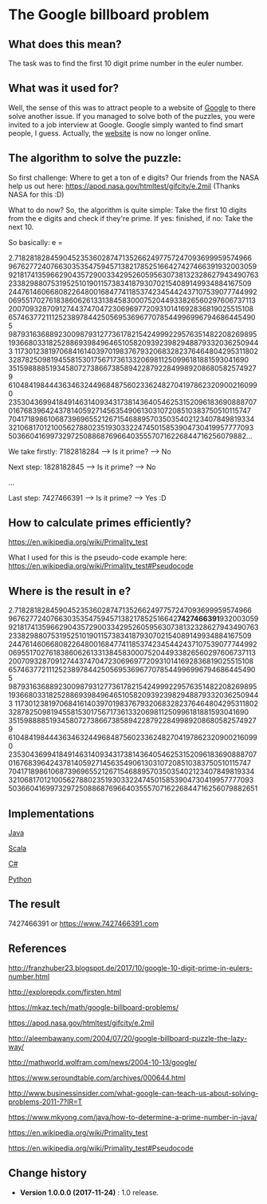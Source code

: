 # The Google billboard problem

## What does this mean?
The task was to find the first 10 digit prime number in the euler number.

## What was it used for?
Well, the sense of this was to attract people to a website of [Google](https://www.7427466391.com) to there solve another issue.
If you managed to solve both of the puzzles, you were invited to a job interview at Google.
Google simply wanted to find smart people, I guess.
Actually, the [website](https://www.7427466391.com) is now no longer online.

## The algorithm to solve the puzzle:
So first challenge: Where to get a ton of e digits? Our friends from the NASA help us out here: https://apod.nasa.gov/htmltest/gifcity/e.2mil (Thanks NASA for this :D)

What to do now? So, the algorithm is quite simple: Take the first 10 digits from the e digits and check if they're prime. If yes: finished, if no: Take the next 10.

So basically: e =

2.718281828459045235360287471352662497757247093699959574966
967627724076630353547594571382178525166427427466391932003059
921817413596629043572900334295260595630738132328627943490763
233829880753195251019011573834187930702154089149934884167509
244761460668082264800168477411853742345442437107539077744992
069551702761838606261331384583000752044933826560297606737113
200709328709127443747047230696977209310141692836819025515108
657463772111252389784425056953696770785449969967946864454905
987931636889230098793127736178215424999229576351482208269895
193668033182528869398496465105820939239829488793320362509443
117301238197068416140397019837679320683282376464804295311802
328782509819455815301756717361332069811250996181881593041690
351598888519345807273866738589422879228499892086805825749279
610484198444363463244968487560233624827041978623209002160990
235304369941849146314093431738143640546253152096183690888707
016768396424378140592714563549061303107208510383750510115747
704171898610687396965521267154688957035035402123407849819334
321068170121005627880235193033224745015853904730419957777093
503660416997329725088687696640355570716226844716256079882...

We take firstly: 	7182818284 --> Is it prime? --> No

Next step: 			1828182845 --> Is it prime? --> No

...

Last step: 			7427466391 --> Is it prime? --> Yes :D

## How to calculate primes efficiently?
https://en.wikipedia.org/wiki/Primality_test

What I used for this is the pseudo-code example here: https://en.wikipedia.org/wiki/Primality_test#Pseudocode


## Where is the result in e?
2.718281828459045235360287471352662497757247093699959574966
96762772407663035354759457138217852516642**7427466391**932003059
921817413596629043572900334295260595630738132328627943490763
233829880753195251019011573834187930702154089149934884167509
244761460668082264800168477411853742345442437107539077744992
069551702761838606261331384583000752044933826560297606737113
200709328709127443747047230696977209310141692836819025515108
657463772111252389784425056953696770785449969967946864454905
987931636889230098793127736178215424999229576351482208269895
193668033182528869398496465105820939239829488793320362509443
117301238197068416140397019837679320683282376464804295311802
328782509819455815301756717361332069811250996181881593041690
351598888519345807273866738589422879228499892086805825749279
610484198444363463244968487560233624827041978623209002160990
235304369941849146314093431738143640546253152096183690888707
016768396424378140592714563549061303107208510383750510115747
704171898610687396965521267154688957035035402123407849819334
321068170121005627880235193033224745015853904730419957777093
503660416997329725088687696640355570716226844716256079882651

## Implementations
[Java](https://github.com/SeppPenner/TenDigitPrimeCalculatorJava)

[Scala](https://github.com/SeppPenner/TenDigitPrimeCalculatorScala)

[C#](https://github.com/SeppPenner/TenDigitPrimeCalculatorCSharp)

[Python](https://github.com/SeppPenner/TenDigitPrimeCalculatorPython)

## The result
7427466391 or https://www.7427466391.com

## References
http://franzhuber23.blogspot.de/2017/10/google-10-digit-prime-in-eulers-number.html

http://explorepdx.com/firsten.html

https://mkaz.tech/math/google-billboard-problems/

https://apod.nasa.gov/htmltest/gifcity/e.2mil

http://aleembawany.com/2004/07/20/google-billboard-puzzle-the-lazy-way/

http://mathworld.wolfram.com/news/2004-10-13/google/

https://www.seroundtable.com/archives/000644.html

http://www.businessinsider.com/what-google-can-teach-us-about-solving-problems-2011-7?IR=T

https://www.mkyong.com/java/how-to-determine-a-prime-number-in-java/

https://en.wikipedia.org/wiki/Primality_test

https://en.wikipedia.org/wiki/Primality_test#Pseudocode

Change history
--------------

* **Version 1.0.0.0 (2017-11-24)** : 1.0 release.